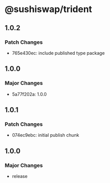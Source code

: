 # @sushiswap/trident

## 1.0.2

### Patch Changes

- 765e430ec: include published type package

## 1.0.0

### Major Changes

- 5a77f202a: 1.0.0

## 1.0.1

### Patch Changes

- 074ec9ebc: initial publish chunk

## 1.0.0

### Major Changes

- release
